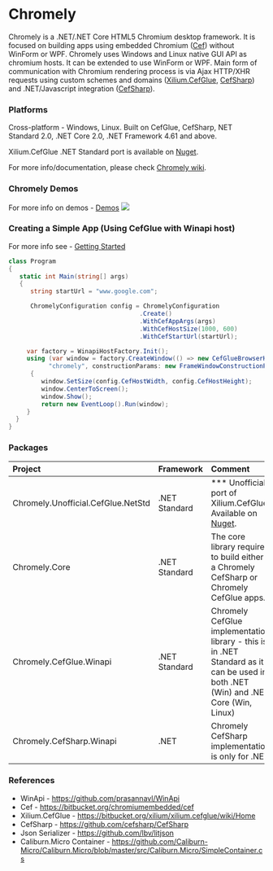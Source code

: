 # Chromely
Chromely is a .NET/.NET Core HTML5 Chromium desktop framework. It is focused on building apps using embedded Chromium ([Cef](https://bitbucket.org/chromiumembedded/cef)) without WinForm or WPF. Chromely uses Windows and Linux native GUI API as chromium hosts. It can be extended to use WinForm or WPF. Main form of communication with Chromium rendering process is via Ajax HTTP/XHR requests using custom schemes and domains ([Xilium.CefGlue](https://bitbucket.org/xilium/xilium.cefglue/wiki/Home), [CefSharp](https://github.com/cefsharp/CefSharp)) and .NET/Javascript integration ([CefSharp](https://github.com/cefsharp/CefSharp)).

### Platforms
Cross-platform - Windows, Linux. Built on CefGlue, CefSharp, NET Standard 2.0, .NET Core 2.0, .NET Framework 4.61 and above.

Xilium.CefGlue .NET Standard port is available on [Nuget](https://www.nuget.org/packages/Chromely.Unofficial.CefGlue.NetStd/).

For more info/documentation, please check [Chromely wiki](https://github.com/mattkol/Chromely/wiki).

### Chromely Demos 
For more info on demos - [Demos](https://github.com/mattkol/Chromely/wiki/Demos)
![](https://github.com/mattkol/Chromely/blob/master/Screenshots/Cefsharp/chromely_cefsharp_index_info.png)

### Creating a Simple App (Using CefGlue with Winapi host)
For more info see - [Getting Started](https://github.com/mattkol/Chromely/wiki/Getting-Started)
````csharp
class Program
{
   static int Main(string[] args)
   {
      string startUrl = "www.google.com";

      ChromelyConfiguration config = ChromelyConfiguration
                                    .Create()
                                    .WithCefAppArgs(args)
                                    .WithCefHostSize(1000, 600)
                                    .WithCefStartUrl(startUrl);

     var factory = WinapiHostFactory.Init();
     using (var window = factory.CreateWindow(() => new CefGlueBrowserHost(config),
           "chromely", constructionParams: new FrameWindowConstructionParams()))
      {
         window.SetSize(config.CefHostWidth, config.CefHostHeight);
         window.CenterToScreen();
         window.Show();
         return new EventLoop().Run(window);
     }
  }
}
````
### Packages
| Project | Framework| Comment |
| :---         |     :---      | :--- |
| Chromely.Unofficial.CefGlue.NetStd   | .NET Standard    | *** Unofficial port of Xilium.CefGlue. Available on [Nuget](https://www.nuget.org/packages/Chromely.Unofficial.CefGlue.NetStd/).    |
| Chromely.Core    | .NET Standard       |   The core library required to build either a Chromely CefSharp or Chromely CefGlue apps.    |
| Chromely.CefGlue.Winapi    | .NET Standard        | Chromely CefGlue implementation library - this is in .NET Standard as it can be used in both .NET (Win) and .NET Core (Win, Linux)     |
| Chromely.CefSharp.Winapi     | .NET       | Chromely CefSharp implementation is only for .NET     |

### References
* WinApi - https://github.com/prasannavl/WinApi
* Cef - https://bitbucket.org/chromiumembedded/cef
* Xilium.CefGlue - https://bitbucket.org/xilium/xilium.cefglue/wiki/Home
* CefSharp - https://github.com/cefsharp/CefSharp
* Json Serializer - https://github.com/lbv/litjson
* Caliburn.Micro Container - https://github.com/Caliburn-Micro/Caliburn.Micro/blob/master/src/Caliburn.Micro/SimpleContainer.cs

